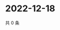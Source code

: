 # 2022-12-18

共 0 条

<!-- BEGIN WEIBO -->
<!-- 最后更新时间 Sun Dec 18 2022 04:00:44 GMT+0800 (China Standard Time) -->

<!-- END WEIBO -->
